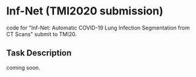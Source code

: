 # Inf-Net (TMI2020 submission)
code for "Inf-Net: Automatic COVID-19 Lung Infection Segmentation from CT Scans" submit to TMI20.

## Task Description


coming soon.
